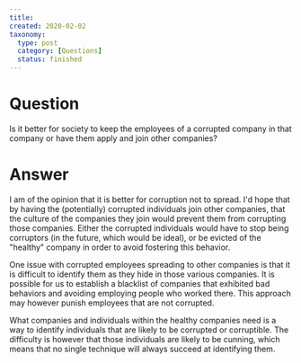 ```yaml
---
title:
created: 2020-02-02
taxonomy:
  type: post
  category: [Questions]
  status: finished
---
```


# Question
Is it better for society to keep the employees of a corrupted company in that company or have them apply and join other companies?

# Answer
I am of the opinion that it is better for corruption not to spread. I'd hope that by having the (potentially) corrupted individuals join other companies, that the culture of the companies they join would prevent them from corrupting those companies. Either the corrupted individuals would have to stop being corruptors (in the future, which would be ideal), or be evicted of the "healthy" company in order to avoid fostering this behavior.

One issue with corrupted employees spreading to other companies is that it is difficult to identify them as they hide in those various companies. It is possible for us to establish a blacklist of companies that exhibited bad behaviors and avoiding employing people who worked there. This approach may however punish employees that are not corrupted.

What companies and individuals within the healthy companies need is a way to identify individuals that are likely to be corrupted or corruptible. The difficulty is however that those individuals are likely to be cunning, which means that no single technique will always succeed at identifying them.
